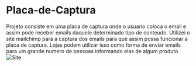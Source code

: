 # Placa-de-Captura
Projeto consiste em uma placa de captura onde o usuario coloca o email e assim pode receber emails daquele determinado tipo de conteudo.
Utilizei o site mailchimp para a captura dos emails para que assim possa funcionar a placa de captura.
Lojas podem utilizar isso como forma de enviar emails para um grande numero de pessoas informando elas de algum produto
![Site](https://user-images.githubusercontent.com/76568887/122701601-fde0f980-d223-11eb-8ba7-3c7964c31c43.jpeg)

